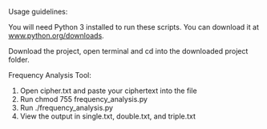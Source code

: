 Usage guidelines:

You will need Python 3 installed to run these scripts. You can download it at www.python.org/downloads.

Download the project, open terminal and cd into the downloaded project folder.

Frequency Analysis Tool:

1. Open cipher.txt and paste your ciphertext into the file
2. Run chmod 755 frequency_analysis.py
3. Run ./frequency_analysis.py
4. View the output in single.txt, double.txt, and triple.txt
